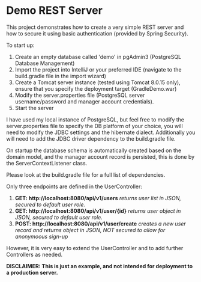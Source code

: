 <h1>Demo REST Server</h1>

This project demonstrates how to create a very simple REST server and how to secure it using basic authentication (provided by Spring Security).

To start up:
<ol>
<li>Create an empty database called 'demo' in pgAdmin3 (PostgreSQL Database Management)</li>
<li>Import the project into IntelliJ or your preferred IDE (navigate to the build.gradle file in the import wizard)</li>
<li>Create a Tomcat server instance (tested using Tomcat 8.0.15 only), ensure that you specify the deployment target (GradleDemo.war)</li>
<li>Modify the server.properties file (PostgreSQL server username/password and manager account credentials).</li>
<li>Start the server</li>
</ol>
I have used my local instance of PostgreSQL, but feel free to modify the server.properties file to specify the DB platform of your choice, you will need to modify the JDBC settings and the hibernate dialect.  Additionally you will need to add the JDBC driver dependency to the build.gradle file.<br/>

On startup the database schema is automatically created based on the domain model, and the manager account record is persisted, this is done by the ServerContextListener class.

Please look at the build.gradle file for a full list of dependencies.

Only three endpoints are defined in the UserController:
<ol>
<li><b>GET: http://localhost:8080/api/v1/users</b> <i>returns user list in JSON, secured to default user role.</i></li>
<li><b>GET: http://localhost:8080/api/v1/user/{id}</b> <i>returns user object in JSON, secured to default user role.</i></li>
<li><b>POST: http://localhost:8080/api/v1/user/create</b> <i>creates a new user record and returns object in JSON, NOT secured to allow for anonymoous sign-up</i></li>
</ol>
However, it is very easy to extend the UserController and to add further Controllers as needed.

<b>DISCLAIMER: This is just an example, and not intended for deployment to a production server.</b>
